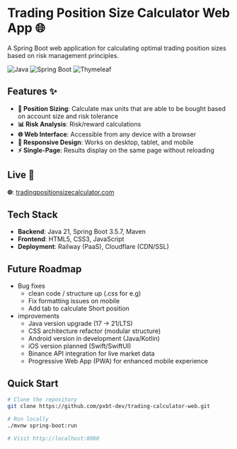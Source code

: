 # Trading Position Size Calculator Web App 🌐

A Spring Boot web application for calculating optimal trading position sizes based on risk management principles.

![Java](https://img.shields.io/badge/Java-17-blue)
![Spring Boot](https://img.shields.io/badge/Spring%20Boot-3.1.0-green)
![Thymeleaf](https://img.shields.io/badge/Thymeleaf-Templates-orange)

## Features ✨

- **🎯 Position Sizing**: Calculate max units that are able to be bought based on account size and risk tolerance
- **📊 Risk Analysis**: Risk/reward calculations
- **🌐 Web Interface**: Accessible from any device with a browser
- **📱 Responsive Design**: Works on desktop, tablet, and mobile
- **⚡ Single-Page**: Results display on the same page without reloading

## Live 🚀

**🌐**: [tradingpositionsizecalculator.com](https://www.tradingpositionsizecalculator.com/)

## Tech Stack
- **Backend**: Java 21, Spring Boot 3.5.7, Maven
- **Frontend**: HTML5, CSS3, JavaScript
- **Deployment**: Railway (PaaS), Cloudflare (CDN/SSL)

## Future Roadmap 
- Bug fixes
  - clean code / structure up (.css for e.g)
  - Fix formatting issues on mobile
  - Add tab to calculate Short position
- improvements
  - Java version upgrade (17 → 21/LTS)
  - CSS architecture refactor (modular structure)
  - Android version in development (Java/Kotlin)
  - iOS version planned (Swift/SwiftUI)
  - Binance API integration for live market data
  - Progressive Web App (PWA) for enhanced mobile experience

## Quick Start

```bash
# Clone the repository
git clone https://github.com/pxbt-dev/trading-calculator-web.git

# Run locally
./mvnw spring-boot:run

# Visit http://localhost:8080

